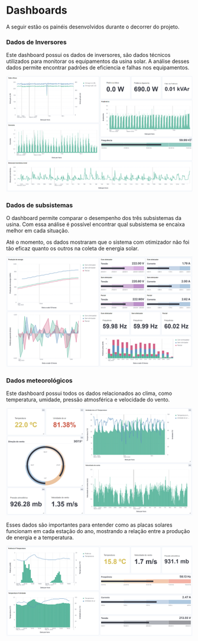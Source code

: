 # Dashboards

A seguir estão os painéis desenvolvidos durante o decorrer do projeto.

### Dados de Inversores

Este dashboard possui os dados de inversores, são dados técnicos utilizados para monitorar os equipamentos da usina solar. A análise desses dados permite encontrar padrões de eficiencia e falhas nos equipamentos.

<img src="https://github.com/jcampolim/iniciacao-tecnologica/blob/main/assets/inversores.png" alt="Dashboard de inversores feito com o Kibana">

### Dados de subsistemas 

O dashboard permite comparar o desempenho dos três subsistemas da usina. Com essa análise é possível encontrar qual subsistema se encaixa melhor em cada situação.

Até o momento, os dados mostraram que o sistema com otimizador não foi tão eficaz quanto os outros na coleta de energia solar.

<img src="https://github.com/jcampolim/iniciacao-tecnologica/blob/main/assets/subsistemas.png" alt="Dashboard comparando subsistemas feito com o Kibana">

### Dados meteorológicos

Este dashboard possui todos os dados relacionados ao clima, como temperatura, umidade, pressão atmosférica e velocidade do vento. 

<img src="https://github.com/jcampolim/iniciacao-tecnologica/blob/main/assets/dados-meteorologicos.png" alt="Dashboard com informações climáticas feito com o Kibana">

Esses dados são importantes para entender como as placas solares funcionam em cada estação do ano, mostrando a relação entre a produção de energia e a temperatura.

<img src="https://github.com/jcampolim/iniciacao-tecnologica/blob/main/assets/subsistemas-x-meteorologia.png" alt="Dashboard combinando os dados meteorológicos com os subsistemas feito com o Kibana">